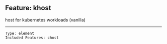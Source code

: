 ## Feature: khost

<website-feature> host for kubernetes workloads (vanilla) </website-feature>

---

	Type: element
	Included Features: chost

#
